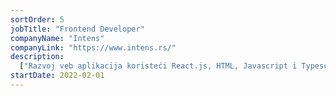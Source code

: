 ```yaml
---
sortOrder: 5
jobTitle: "Frontend Developer"
companyName: "Intens"
companyLink: "https://www.intens.rs/"
description:
  ["Razvoj veb aplikacija koristeći React.js, HTML, Javascript i Typescript."]
startDate: 2022-02-01
---
```

